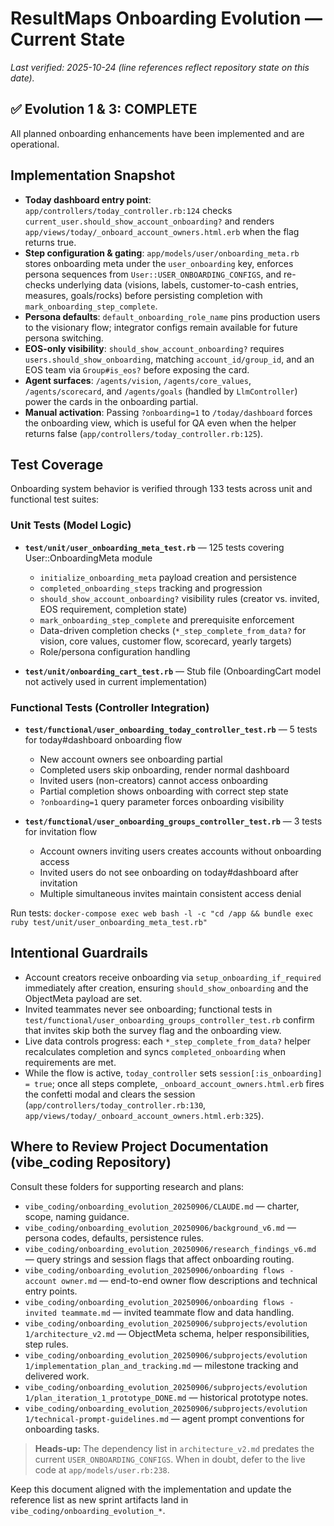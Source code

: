 # ResultMaps Onboarding Evolution — Current State

*Last verified: 2025-10-24 (line references reflect repository state on this date).*

## ✅ Evolution 1 & 3: COMPLETE

All planned onboarding enhancements have been implemented and are operational.

## Implementation Snapshot
- **Today dashboard entry point**: `app/controllers/today_controller.rb:124` checks `current_user.should_show_account_onboarding?` and renders `app/views/today/_onboard_account_owners.html.erb` when the flag returns true.
- **Step configuration & gating**: `app/models/user/onboarding_meta.rb` stores onboarding meta under the `user_onboarding` key, enforces persona sequences from `User::USER_ONBOARDING_CONFIGS`, and re-checks underlying data (visions, labels, customer-to-cash entries, measures, goals/rocks) before persisting completion with `mark_onboarding_step_complete`.
- **Persona defaults**: `default_onboarding_role_name` pins production users to the visionary flow; integrator configs remain available for future persona switching.
- **EOS-only visibility**: `should_show_account_onboarding?` requires `users.should_show_onboarding`, matching `account_id/group_id`, and an EOS team via `Group#is_eos?` before exposing the card.
- **Agent surfaces**: `/agents/vision`, `/agents/core_values`, `/agents/scorecard`, and `/agents/goals` (handled by `LlmController`) power the cards in the onboarding partial.
- **Manual activation**: Passing `?onboarding=1` to `/today/dashboard` forces the onboarding view, which is useful for QA even when the helper returns false (`app/controllers/today_controller.rb:125`).

## Test Coverage
Onboarding system behavior is verified through 133 tests across unit and functional test suites:

### Unit Tests (Model Logic)
- **`test/unit/user_onboarding_meta_test.rb`** — 125 tests covering User::OnboardingMeta module
  - `initialize_onboarding_meta` payload creation and persistence
  - `completed_onboarding_steps` tracking and progression
  - `should_show_account_onboarding?` visibility rules (creator vs. invited, EOS requirement, completion state)
  - `mark_onboarding_step_complete` and prerequisite enforcement
  - Data-driven completion checks (`*_step_complete_from_data?` for vision, core values, customer flow, scorecard, yearly targets)
  - Role/persona configuration handling

- **`test/unit/onboarding_cart_test.rb`** — Stub file (OnboardingCart model not actively used in current implementation)

### Functional Tests (Controller Integration)
- **`test/functional/user_onboarding_today_controller_test.rb`** — 5 tests for today#dashboard onboarding flow
  - New account owners see onboarding partial
  - Completed users skip onboarding, render normal dashboard
  - Invited users (non-creators) cannot access onboarding
  - Partial completion shows onboarding with correct step state
  - `?onboarding=1` query parameter forces onboarding visibility

- **`test/functional/user_onboarding_groups_controller_test.rb`** — 3 tests for invitation flow
  - Account owners inviting users creates accounts without onboarding access
  - Invited users do not see onboarding on today#dashboard after invitation
  - Multiple simultaneous invites maintain consistent access denial

Run tests: `docker-compose exec web bash -l -c "cd /app && bundle exec ruby test/unit/user_onboarding_meta_test.rb"`

## Intentional Guardrails
- Account creators receive onboarding via `setup_onboarding_if_required` immediately after creation, ensuring `should_show_onboarding` and the ObjectMeta payload are set.
- Invited teammates never see onboarding; functional tests in `test/functional/user_onboarding_groups_controller_test.rb` confirm that invites skip both the survey flag and the onboarding view.
- Live data controls progress: each `*_step_complete_from_data?` helper recalculates completion and syncs `completed_onboarding` when requirements are met.
- While the flow is active, `today_controller` sets `session[:is_onboarding] = true`; once all steps complete, `_onboard_account_owners.html.erb` fires the confetti modal and clears the session (`app/controllers/today_controller.rb:130`, `app/views/today/_onboard_account_owners.html.erb:325`).

## Where to Review Project Documentation (vibe_coding Repository)
Consult these folders for supporting research and plans:

- `vibe_coding/onboarding_evolution_20250906/CLAUDE.md` — charter, scope, naming guidance.
- `vibe_coding/onboarding_evolution_20250906/background_v6.md` — persona codes, defaults, persistence rules.
- `vibe_coding/onboarding_evolution_20250906/research_findings_v6.md` — query strings and session flags that affect onboarding routing.
- `vibe_coding/onboarding_evolution_20250906/onboarding flows - account owner.md` — end-to-end owner flow descriptions and technical entry points.
- `vibe_coding/onboarding_evolution_20250906/onboarding flows - invited teammate.md` — invited teammate flow and data handling.
- `vibe_coding/onboarding_evolution_20250906/subprojects/evolution 1/architecture_v2.md` — ObjectMeta schema, helper responsibilities, step rules.
- `vibe_coding/onboarding_evolution_20250906/subprojects/evolution 1/implementation_plan_and_tracking.md` — milestone tracking and delivered work.
- `vibe_coding/onboarding_evolution_20250906/subprojects/evolution 1/plan_iteration_1_prototype_DONE.md` — historical prototype notes.
- `vibe_coding/onboarding_evolution_20250906/subprojects/evolution 1/technical-prompt-guidelines.md` — agent prompt conventions for onboarding tasks.

> **Heads-up:** The dependency list in `architecture_v2.md` predates the current `USER_ONBOARDING_CONFIGS`. When in doubt, defer to the live code at `app/models/user.rb:238`.

Keep this document aligned with the implementation and update the reference list as new sprint artifacts land in `vibe_coding/onboarding_evolution_*`.
